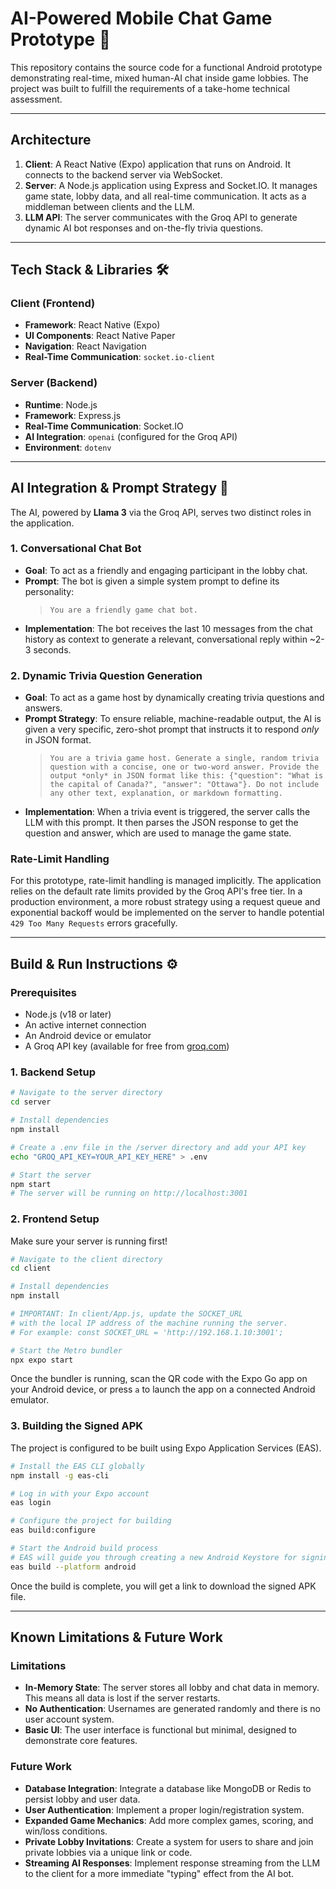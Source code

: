 # AI-Powered Mobile Chat Game Prototype 🚀

This repository contains the source code for a functional Android prototype demonstrating real-time, mixed human-AI chat inside game lobbies. The project was built to fulfill the requirements of a take-home technical assessment.

-----

## Architecture

1.  **Client**: A React Native (Expo) application that runs on Android. It connects to the backend server via WebSocket.
2.  **Server**: A Node.js application using Express and Socket.IO. It manages game state, lobby data, and all real-time communication. It acts as a middleman between clients and the LLM.
3.  **LLM API**: The server communicates with the Groq API to generate dynamic AI bot responses and on-the-fly trivia questions.

-----

## Tech Stack & Libraries 🛠️

### Client (Frontend)

  * **Framework**: React Native (Expo)
  * **UI Components**: React Native Paper
  * **Navigation**: React Navigation
  * **Real-Time Communication**: `socket.io-client`

### Server (Backend)

  * **Runtime**: Node.js
  * **Framework**: Express.js
  * **Real-Time Communication**: Socket.IO
  * **AI Integration**: `openai` (configured for the Groq API)
  * **Environment**: `dotenv`

-----

## AI Integration & Prompt Strategy 🤖

The AI, powered by **Llama 3** via the Groq API, serves two distinct roles in the application.

### 1\. Conversational Chat Bot

  * **Goal**: To act as a friendly and engaging participant in the lobby chat.
  * **Prompt**: The bot is given a simple system prompt to define its personality:
    > `You are a friendly game chat bot.`
  * **Implementation**: The bot receives the last 10 messages from the chat history as context to generate a relevant, conversational reply within \~2-3 seconds.

### 2\. Dynamic Trivia Question Generation

  * **Goal**: To act as a game host by dynamically creating trivia questions and answers.
  * **Prompt Strategy**: To ensure reliable, machine-readable output, the AI is given a very specific, zero-shot prompt that instructs it to respond *only* in JSON format.
    > `You are a trivia game host. Generate a single, random trivia question with a concise, one or two-word answer. Provide the output *only* in JSON format like this: {"question": "What is the capital of Canada?", "answer": "Ottawa"}. Do not include any other text, explanation, or markdown formatting.`
  * **Implementation**: When a trivia event is triggered, the server calls the LLM with this prompt. It then parses the JSON response to get the question and answer, which are used to manage the game state.

### Rate-Limit Handling

For this prototype, rate-limit handling is managed implicitly. The application relies on the default rate limits provided by the Groq API's free tier. In a production environment, a more robust strategy using a request queue and exponential backoff would be implemented on the server to handle potential `429 Too Many Requests` errors gracefully.

-----

## Build & Run Instructions ⚙️

### Prerequisites

  * Node.js (v18 or later)
  * An active internet connection
  * An Android device or emulator
  * A Groq API key (available for free from [groq.com](https://groq.com/))

### 1\. Backend Setup

```bash
# Navigate to the server directory
cd server

# Install dependencies
npm install

# Create a .env file in the /server directory and add your API key
echo "GROQ_API_KEY=YOUR_API_KEY_HERE" > .env

# Start the server
npm start
# The server will be running on http://localhost:3001
```

### 2\. Frontend Setup

Make sure your server is running first\!

```bash
# Navigate to the client directory
cd client

# Install dependencies
npm install

# IMPORTANT: In client/App.js, update the SOCKET_URL
# with the local IP address of the machine running the server.
# For example: const SOCKET_URL = 'http://192.168.1.10:3001';

# Start the Metro bundler
npx expo start
```

Once the bundler is running, scan the QR code with the Expo Go app on your Android device, or press `a` to launch the app on a connected Android emulator.

### 3\. Building the Signed APK

The project is configured to be built using Expo Application Services (EAS).

```bash
# Install the EAS CLI globally
npm install -g eas-cli

# Log in with your Expo account
eas login

# Configure the project for building
eas build:configure

# Start the Android build process
# EAS will guide you through creating a new Android Keystore for signing.
eas build --platform android
```

Once the build is complete, you will get a link to download the signed APK file.

-----

## Known Limitations & Future Work

### Limitations

  * **In-Memory State**: The server stores all lobby and chat data in memory. This means all data is lost if the server restarts.
  * **No Authentication**: Usernames are generated randomly and there is no user account system.
  * **Basic UI**: The user interface is functional but minimal, designed to demonstrate core features.

### Future Work

  * **Database Integration**: Integrate a database like MongoDB or Redis to persist lobby and user data.
  * **User Authentication**: Implement a proper login/registration system.
  * **Expanded Game Mechanics**: Add more complex games, scoring, and win/loss conditions.
  * **Private Lobby Invitations**: Create a system for users to share and join private lobbies via a unique link or code.
  * **Streaming AI Responses**: Implement response streaming from the LLM to the client for a more immediate "typing" effect from the AI bot.